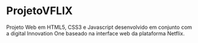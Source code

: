 # ProjetoVFLIX
Projeto Web em HTML5, CSS3 e Javascript desenvolvido em conjunto com a digital Innovation One baseado na interface web da plataforma Netflix.

